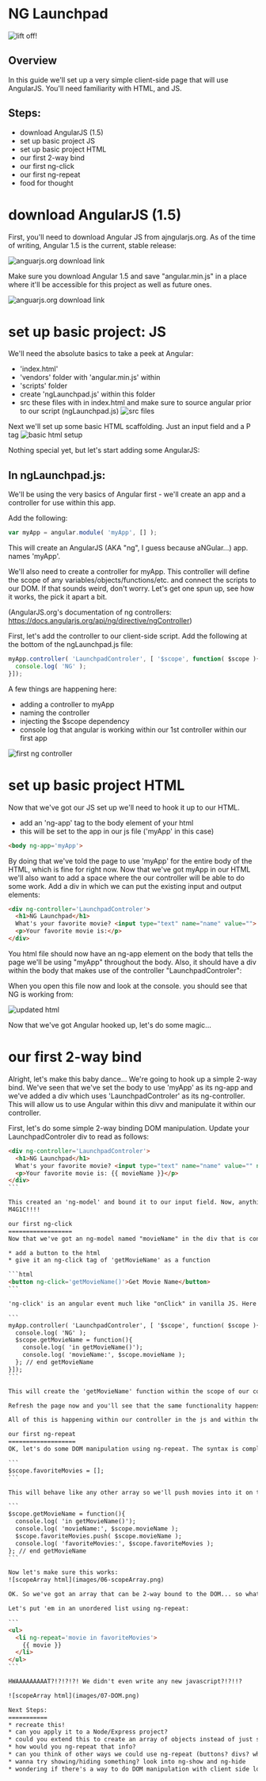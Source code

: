 NG Launchpad
============

![lift off!](http://history.nasa.gov/SP-432/p0.jpg)

Overview
--------
In this guide we'll set up a very simple client-side page that will use AngularJS. You'll need familiarity with HTML, and JS.

Steps:
------
* download AngularJS (1.5)
* set up basic project JS
* set up basic project HTML
* our first 2-way bind
* our first ng-click
* our first ng-repeat
* food for thought

download AngularJS (1.5)
========================

First, you'll need to download Angular JS from ajngularjs.org. As of the time of writing, Angular 1.5 is the current, stable release:

![anguarjs.org download link](images/00-installA.png)

Make sure you download Angular 1.5 and save "angular.min.js" in a place where it'll be accessible for this project as well as future ones.

![anguarjs.org download link](images/00-installA.png)

set up basic project: JS
========================
We'll need the absolute basics to take a peek at Angular:
* 'index.html'
* 'vendors' folder with 'angular.min.js' within
* 'scripts' folder
* create 'ngLaunchpad.js' within this folder
* src these files with in index.html and make sure to source angular prior to our script (ngLaunchpad.js)
![src files](images/02-src.png)

Next we'll set up some basic HTML scaffolding. Just an input field and a P tag
![basic html setup](images/03-htmlSetup.png)

Nothing special yet, but let's start adding some AngularJS:

In ngLaunchpad.js:
------------------
We'll be using the very basics of Angular first - we'll create an app and a controller for use within this app.

Add the following:
```javascript
var myApp = angular.module( 'myApp', [] );
```

This will create an AngularJS (AKA "ng", I guess because aNGular...) app. names 'myApp'.

We'll also need to create a controller for myApp. This controller will define the scope of any variables/objects/functions/etc. and connect the scripts to our DOM. If that sounds weird, don't worry. Let's get one spun up, see how it works, the pick it apart a bit.

(AngularJS.org's documentation of ng controllers: https://docs.angularjs.org/api/ng/directive/ngController)

First, let's add the controller to our client-side script.  Add the following at the bottom of the ngLaunchpad.js file:

```javascript
myApp.controller( 'LaunchpadControler', [ '$scope', function( $scope ){
  console.log( 'NG' );
}]);
```
A few things are happening here:
* adding a controller to myApp
* naming the controller
* injecting the $scope dependency
* console log that angular is working within our 1st controller within our first app

![first ng controller](images/04-initialJS.png)

set up basic project HTML
=========================
Now that we've got our JS set up we'll need to hook it up to our HTML.

* add an 'ng-app' tag to the body element of your html
* this will be set to the app in our js file ('myApp' in this case)
```html
<body ng-app='myApp'>
```
By doing that we've told the page to use 'myApp' for the entire body of the HTML, which is fine for right now. Now that we've got myApp in our HTML we'll also want to add a space where the our controller will be able to do some work. Add a div in which we can put the existing input and output elements:

```html
<div ng-controller='LaunchpadControler'>
  <h1>NG Launchpad</h1>
  What's your favorite movie? <input type="text" name="name" value="">
  <p>Your favorite movie is:</p>
</div>
```
You html file should now have an ng-app element on the body that tells the page we'll be using "myApp" throughout the body. Also, it should have a div within the body that makes use of the controller "LaunchpadControler":

When you open this file now and look at the console. you should see that NG is working from:

![updated html](images/05-htmlOutput.png)

Now that we've got Angular hooked up, let's do some magic...

our first 2-way bind
====================

Alright, let's make this baby dance...
We're going to hook up a simple 2-way bind. We've seen that we've set the body to use 'myApp' as its ng-app and we've added a div which uses 'LaunchpadControler' as its ng-controller. This will allow us to use Angular within this divv and manipulate it within our controller.

First, let's do some simple 2-way binding DOM manipulation. Update your LaunchpadControler div to read as follows:

````html
<div ng-controller='LaunchpadControler'>
  <h1>NG Launchpad</h1>
  What's your favorite movie? <input type="text" name="name" value="" ng-model='movieName'>
  <p>Your favorite movie is: {{ movieName }}</p>
</div>
```

This created an 'ng-model' and bound it to our input field. Now, anything input here by the user is held in the 'movieName' model. Check out those double curly braces in the bottom p element. That is an 'expression'. It allows a 'two-way bind' from that expression to the "movieName" model. Save and refresh your page. You'll notice that as you type in the input field the expression is automatically updated in real time!!!
M4G1C!!!!

our first ng-click
==================
Now that we've got an ng-model named "movieName" in the div that is controlled by the controller that is in our app and we've two-way bound it to the DOM, let's add a button that will use Angular's 'ng-click' and do something with the movieName field.

* add a button to the html
* give it an ng-click tag of 'getMovieName' as a function

```html
<button ng-click='getMovieName()'>Get Movie Name</button>
```

'ng-click' is an angular event much like "onClick" in vanilla JS. Here it is telling our button to run the "getMovieName" function. Let's add that function in our JS. Update the controller to read as follows:

```
myApp.controller( 'LaunchpadControler', [ '$scope', function( $scope ){
  console.log( 'NG' );
  $scope.getMovieName = function(){
    console.log( 'in getMovieName()');
    console.log( 'movieName:', $scope.movieName );
  }; // end getMovieName
}]);
```

This will create the 'getMovieName' function within the scope of our controller. This is why $scope is used in the JS. You'll note that we are able to access movieName from the HTML as $scope.movieName in the js file. Also, 'getMovieName()' is used in the HTML, but '$scope.getMovieName()' is used in the js file.

Refresh the page now and you'll see that the same functionality happens as before, but we also have that new button. Click it and you'll see that the script logs out our favorite movie. Not only is our ng-model of movieName two way bound on the DOM through input and expression, but it is also available to our controller in the js file! How cool is that?!?!?

All of this is happening within our controller in the js and within the div in our html.

our first ng-repeat
===================
OK, let's do some DOM manipulation using ng-repeat. The syntax is completely different than JQuery, but it will use a 2-way bind to an array to repeat output on the DOM automatically. We'll first start by making an array in the js file:

```
$scope.favoriteMovies = [];
```

This will behave like any other array so we'll push movies into it on the button click:

```  
$scope.getMovieName = function(){
  console.log( 'in getMovieName()');
  console.log( 'movieName:', $scope.movieName );
  $scope.favoriteMovies.push( $scope.movieName );
  console.log( 'favoriteMovies:', $scope.favoriteMovies );
}; // end getMovieName
```

Now let's make sure this works:
![scopeArray html](images/06-scopeArray.png)

OK. So we've got an array that can be 2-way bound to the DOM... so what?

Let's put 'em in an unordered list using ng-repeat:

```
<ul>
  <li ng-repeat='movie in favoriteMovies'>
    {{ movie }}
  </li>
</ul>
```

HWAAAAAAAAAT?!?!?!?! We didn't even write any new javascript?!?!!?

![scopeArray html](images/07-DOM.png)

Next Steps:
===========
* recreate this!
* can you apply it to a Node/Express project?
* could you extend this to create an array of objects instead of just strings?
* how would you ng-repeat that info?
* can you think of other ways we could use ng-repeat (buttons? divs? what else?)
* wanna try showing/hiding something? look into ng-show and ng-hide
* wondering if there's a way to do DOM manipulation with client side logic that is done in the HTML? check out ng-if
